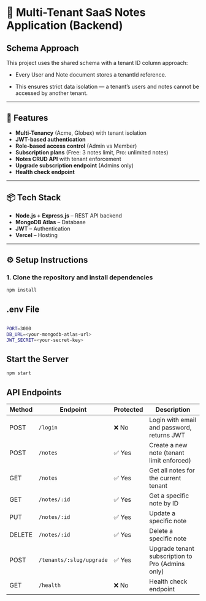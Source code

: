 # 📝 Multi-Tenant SaaS Notes Application (Backend)

## Schema Approach
This project uses the shared schema with a tenant ID column approach:

- Every User and Note document stores a tenantId reference.

- This ensures strict data isolation — a tenant’s users and notes cannot be accessed by another tenant.

---

## 🚀 Features
- **Multi-Tenancy** (Acme, Globex) with tenant isolation  
- **JWT-based authentication**  
- **Role-based access control** (Admin vs Member)  
- **Subscription plans** (Free: 3 notes limit, Pro: unlimited notes)  
- **Notes CRUD API** with tenant enforcement  
- **Upgrade subscription endpoint** (Admins only)  
- **Health check endpoint**  

---

## 📦 Tech Stack
- **Node.js + Express.js** – REST API backend  
- **MongoDB Atlas** – Database  
- **JWT** – Authentication  
- **Vercel** – Hosting  

---
## ⚙️ Setup Instructions

### 1. Clone the repository and install dependencies
```bash
npm install
```
## .env File
```bash

PORT=3000
DB_URL=<your-mongodb-atlas-url>
JWT_SECRET=<your-secret-key>

```
## Start the Server
```bash
npm start
```

## API Endpoints
| Method | Endpoint                 | Protected | Description                                      |
| ------ | ------------------------ | --------- | ------------------------------------------------ |
| POST   | `/login`                 | ❌ No      | Login with email and password, returns JWT       |
| POST   | `/notes`                 | ✅ Yes     | Create a new note (tenant limit enforced)        |
| GET    | `/notes`                 | ✅ Yes     | Get all notes for the current tenant             |
| GET    | `/notes/:id`             | ✅ Yes     | Get a specific note by ID                        |
| PUT    | `/notes/:id`             | ✅ Yes     | Update a specific note                           |
| DELETE | `/notes/:id`             | ✅ Yes     | Delete a specific note                           |
| POST   | `/tenants/:slug/upgrade` | ✅ Yes     | Upgrade tenant subscription to Pro (Admins only) |
| GET    | `/health`                | ❌ No      | Health check endpoint                            |
